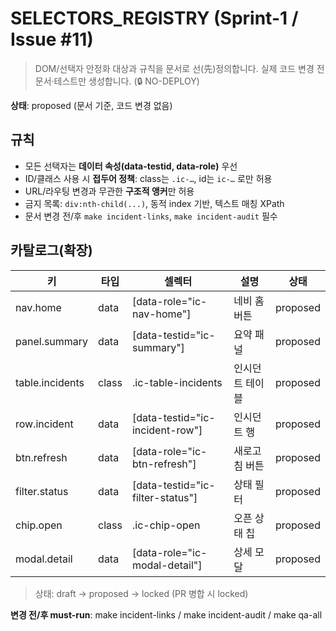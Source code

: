# SELECTORS_REGISTRY (Sprint-1 / Issue #11)
> DOM/선택자 안정화 대상과 규칙을 문서로 선(先)정의합니다. 실제 코드 변경 전 문서·테스트만 생성합니다. (🔒 NO-DEPLOY)

**상태**: proposed (문서 기준, 코드 변경 없음)

## 규칙
- 모든 선택자는 **데이터 속성(data-testid, data-role)** 우선
- ID/클래스 사용 시 **접두어 정책**: class는 `.ic-…`, id는 `ic-…` 로만 허용
- URL/라우팅 변경과 무관한 **구조적 앵커**만 허용
- 금지 목록: `div:nth-child(...)`, 동적 index 기반, 텍스트 매칭 XPath
- 문서 변경 전/후 `make incident-links`, `make incident-audit` 필수

## 카탈로그(확장)
| 키 | 타입 | 셀렉터 | 설명 | 상태 |
|---|---|---|---|---|
| nav.home | data | [data-role="ic-nav-home"] | 네비 홈 버튼 | proposed |
| panel.summary | data | [data-testid="ic-summary"] | 요약 패널 | proposed |
| table.incidents | class | .ic-table-incidents | 인시던트 테이블 | proposed |
| row.incident | data | [data-testid="ic-incident-row"] | 인시던트 행 | proposed |
| btn.refresh | data | [data-role="ic-btn-refresh"] | 새로고침 버튼 | proposed |
| filter.status | data | [data-testid="ic-filter-status"] | 상태 필터 | proposed |
| chip.open | class | .ic-chip-open | 오픈 상태 칩 | proposed |
| modal.detail | data | [data-role="ic-modal-detail"] | 상세 모달 | proposed |

> 상태: draft → proposed → locked (PR 병합 시 locked)

**변경 전/후 must-run**: make incident-links / make incident-audit / make qa-all
